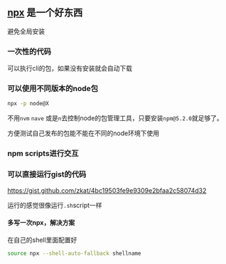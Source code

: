 ## [npx](https://medium.com/@maybekatz/introducing-npx-an-npm-package-runner-55f7d4bd282b) 是一个好东西

避免全局安装

### 一次性的代码

可以执行cli的包，如果没有安装就会自动下载

### 可以使用不同版本的node包 

```bash
npx -p node@X
```

不用`nvm` `nave` 或是`n`去控制node的包管理工具，只要安装`npm@5.2.0`就足够了。

方便测试自己发布的包能不能在不同的node环境下使用

### npm scripts进行交互



### 可以直接运行gist的代码

<https://gist.github.com/zkat/4bc19503fe9e9309e2bfaa2c58074d32>

运行的感觉很像运行`.sh`script一样

#### 多写一次npx，解决方案

在自己的shell里面配置好

```bash
source npx --shell-auto-fallback shellname 
```


